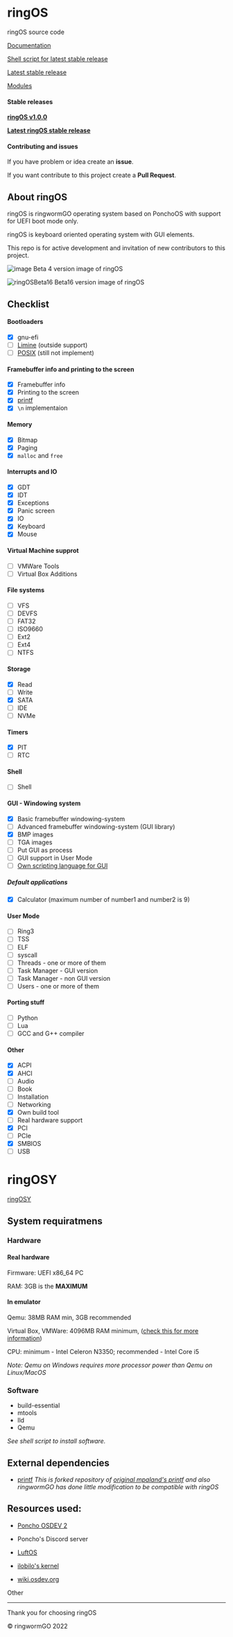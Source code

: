 # ringOS
ringOS source code

[Documentation](https://github.com/Andrej123456789/ringOS/blob/main/Documentation.md)

[Shell script for latest stable release](https://github.com/ringwormGO-organization/ringOS/blob/main/ringOS-stable-Builder.sh)

[Latest stable release](https://github.com/ringwormGO-organization/ringOS/releases/tag/ringOSv2.0.0)

[Modules](https://github.com/ringwormGO-organization/ringOS/blob/main-and-beta-things/ringOS-Beta17/Modules.txt)

#### Stable releases
[**ringOS v1.0.0**](https://github.com/ringwormGO-organization/ringOS/releases/tag/ringOSv1)

[**Latest ringOS stable release**](https://github.com/ringwormGO-organization/ringOS/releases/tag/ringOSv2.0.0)

#### Contributing and issues
If you have problem or idea create an **issue**.

If you want contribute to this project create a **Pull Request**.

## About ringOS
ringOS is ringwormGO operating system based on PonchoOS with support for UEFI boot mode only.

ringOS is keyboard oriented operating system with GUI elements.

This repo is for active development and invitation of new contributors to this project.

![image](https://user-images.githubusercontent.com/83548580/133824416-455bc2d8-3364-4ffd-abd6-24bff779af32.png)
Beta 4 version image of ringOS

![ringOSBeta16](https://user-images.githubusercontent.com/83548580/142688916-7d1e3b52-946d-441e-acf1-137eb4c534c3.png)
Beta16 version image of ringOS

## Checklist
#### Bootloaders
- [x] gnu-efi
- [ ] [Limine](https://github.com/ringwormGO-organization/ringOS/tree/Limine_dev) (outside support)
- [ ] [POSIX](https://github.com/ringwormGO-organization/ringOS/tree/POSIX) (still not implement)

#### Framebuffer info and printing to the screen
- [x] Framebuffer info
- [x] Printing to the screen
- [x] [printf](#external-dependencies)
- [x] ```\n``` implementaion

#### Memory
- [x] Bitmap
- [x] Paging
- [x] ```malloc``` and ```free```

#### Interrupts and IO
- [x] GDT
- [x] IDT
- [x] Exceptions
- [x] Panic screen
- [x] IO
- [x] Keyboard
- [x] Mouse

#### Virtual Machine supprot
- [ ] VMWare Tools
- [ ] Virtual Box Additions

#### File systems
- [ ] VFS
- [ ] DEVFS
- [ ] FAT32
- [ ] ISO9660
- [ ] Ext2
- [ ] Ext4
- [ ] NTFS

#### Storage
- [x] Read
- [ ] Write
- [x] SATA
- [ ] IDE
- [ ] NVMe

#### Timers
- [x] PIT
- [ ] RTC

#### Shell
- [ ] Shell

#### GUI - Windowing system
- [x] Basic framebuffer windowing-system
- [ ] Advanced framebuffer windowing-system (GUI library)
- [x] BMP images
- [ ] TGA images
- [ ] Put GUI as process
- [ ] GUI support in User Mode
- [ ] [Own scripting language for GUI](https://github.com/ringwormGO-organization/ringwormGO-Standard-Code)

##### Default applications
- [x] Calculator (maximum number of number1 and number2 is 9)

#### User Mode
- [ ] Ring3
- [ ] TSS
- [ ] ELF
- [ ] syscall
- [ ] Threads - one or more of them
- [ ] Task Manager - GUI version
- [ ] Task Manager - non GUI version
- [ ] Users - one or more of them

#### Porting stuff
- [ ] Python
- [ ] Lua
- [ ] GCC and G++ compiler

#### Other
- [x] ACPI
- [x] AHCI
- [ ] Audio
- [ ] Book
- [ ] Installation
- [ ] Networking
- [x] Own build tool
- [ ] Real hardware support
- [x] PCI
- [ ] PCIe
- [x] SMBIOS
- [ ] USB

# ringOSY
[ringOSY](https://github.com/ringwormGO-organization/ringOSY)

## System requiratmens
### Hardware
#### Real hardware
Firmware: UEFI x86_64 PC

RAM: 3GB is the **MAXIMUM** 

#### In emulator
Qemu: 38MB RAM min, 3GB recommended

Virtual Box, VMWare: 4096MB RAM minimum, ([check this for more information](https://github.com/ringwormGO-organization/ringOS/blob/main-and-beta-things/Documentation.md#running-in-virtual-box-or-vmware))

CPU: minimum - Intel Celeron N3350; recommended - Intel Core i5

*Note: Qemu on Windows requires more processor power than Qemu on Linux/MacOS*

### Software
- build-essential
- mtools
- lld
- Qemu

*See shell script to install software.*

## External dependencies
* [printf](https://github.com/eyalroz/printf) *This is forked repository of [original mpaland's printf](https://github.com/mpaland/printf) and also ringwormGO has done little modification to be compatible with ringOS*

## Resources used:
* [Poncho OSDEV 2](https://www.youtube.com/playlist?list=PLxN4E629pPnJxCQCLy7E0SQY_zuumOVyZ)

* Poncho's Discord server

* [LuftOS](https://github.com/Kyota-exe/LuftOS)

* [ilobilo's kernel](https://github.com/ilobilo/kernel)

* [wiki.osdev.org](https://wiki.osdev.org/Main_Page)

Other
______________________

Thank you for choosing ringOS

© ringwormGO 2022
